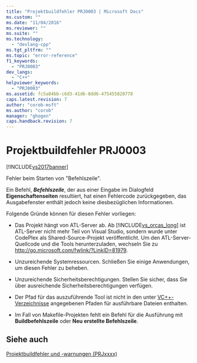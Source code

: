 ```yaml
---
title: "Projektbuildfehler PRJ0003 | Microsoft Docs"
ms.custom: ""
ms.date: "11/04/2016"
ms.reviewer: ""
ms.suite: ""
ms.technology: 
  - "devlang-cpp"
ms.tgt_pltfrm: ""
ms.topic: "error-reference"
f1_keywords: 
  - "PRJ0003"
dev_langs: 
  - "C++"
helpviewer_keywords: 
  - "PRJ0003"
ms.assetid: fc5a84bb-c6d3-41d6-8dd6-475455820778
caps.latest.revision: 7
author: "corob-msft"
ms.author: "corob"
manager: "ghogen"
caps.handback.revision: 7
---
```

# Projektbuildfehler PRJ0003
[!INCLUDE[vs2017banner](../../assembler/inline/includes/vs2017banner.md)]

Fehler beim Starten von "Befehlszeile".  
  
 Ein Befehl, ***Befehlszeile***, der aus einer Eingabe im Dialogfeld **Eigenschaftenseiten** resultiert, hat einen Fehlercode zurückgegeben, das Ausgabefenster enthält jedoch keine diesbezüglichen Informationen.  
  
 Folgende Gründe können für diesen Fehler vorliegen:  
  
-   Das Projekt hängt von ATL\-Server ab.  Ab [!INCLUDE[vs_orcas_long](../../atl/reference/includes/vs_orcas_long_md.md)] ist ATL\-Server nicht mehr Teil von Visual Studio, sondern wurde unter CodePlex als Shared\-Source\-Projekt veröffentlicht.  Um den ATL\-Server\-Quellcode und die Tools herunterzuladen, wechseln Sie zu [http:\/\/go.microsoft.com\/fwlink\/?LinkID\=81979](http://go.microsoft.com/fwlink/?LinkID=81979).  
  
-   Unzureichende Systemressourcen.  Schließen Sie einige Anwendungen, um diesen Fehler zu beheben.  
  
-   Unzureichende Sicherheitsberechtigungen.  Stellen Sie sicher, dass Sie über ausreichende Sicherheitsberechtigungen verfügen.  
  
-   Der Pfad für das auszuführende Tool ist nicht in den unter [VC\+\+\-Verzeichnisse](assetId:///e027448b-c811-4c3d-8531-4325ad3f6e02) angegebenen Pfaden für ausführbare Dateien enthalten.  
  
-   Im Fall von Makefile\-Projekten fehlt ein Befehl für die Ausführung mit **Buildbefehlszeile** oder **Neu erstellte Befehlszeile**.  
  
## Siehe auch  
 [Projektbuildfehler und \-warnungen \(PRJxxxx\)](../../error-messages/tool-errors/project-build-errors-and-warnings-prjxxxx.md)